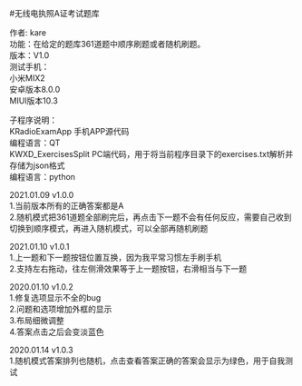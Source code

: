 #无线电执照A证考试题库

作者: kare<br>
功能：在给定的题库361道题中顺序刷题或者随机刷题。<br>
版本：V1.0<br>
测试手机：<br>
	小米MIX2 <br>
	安卓版本8.0.0 <br>
	MIUI版本10.3<br>

子程序说明：<br>
	KRadioExamApp 手机APP源代码<br>
		编程语言：QT<br>
	KWXD_ExercisesSplit PC端代码，用于将当前程序目录下的exercises.txt解析并存储为json格式<br>
		编程语言：python<br>


2021.01.09 v1.0.0<br>
1.当前版本所有的正确答案都是A<br>
2.随机模式把361道题全部刷完后，再点击下一题不会有任何反应，需要自己收到切换到顺序模式，再进入随机模式，可以全部再随机刷题<br>


2021.01.10 v1.0.1<br>
1.上一题和下一题按钮位置互换，因为我平常习惯左手刷手机<br>
2.支持左右拖动，往左侧滑效果等于上一题按钮，右滑相当与下一题<br>


2020.01.10 v1.0.2<br>
1.修复选项显示不全的bug<br>
2.问题和选项增加外框的显示<br>
3.布局细微调整<br>
4.答案点击之后会变淡蓝色<br>

2020.01.14 v1.0.3<br>
1.随机模式答案排列也随机，点击查看答案正确的答案会显示为绿色，用于自我测试<br>
